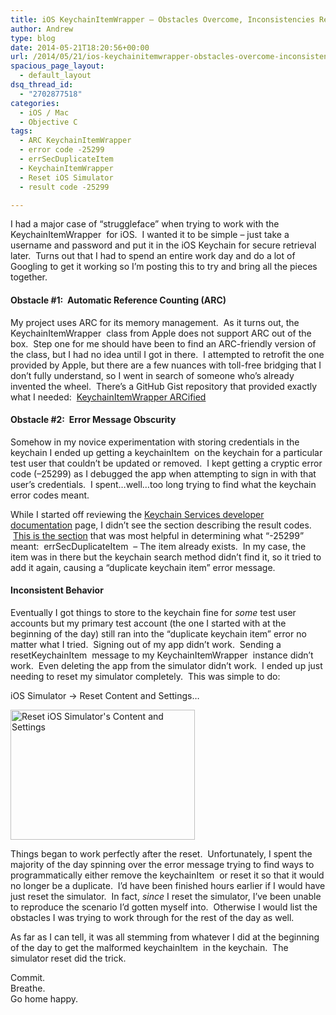 ```yaml
---
title: iOS KeychainItemWrapper – Obstacles Overcome, Inconsistencies Resolved
author: Andrew
type: blog
date: 2014-05-21T18:20:56+00:00
url: /2014/05/21/ios-keychainitemwrapper-obstacles-overcome-inconsistencies-resolved/
spacious_page_layout:
  - default_layout
dsq_thread_id:
  - "2702877518"
categories:
  - iOS / Mac
  - Objective C
tags:
  - ARC KeychainItemWrapper
  - error code -25299
  - errSecDuplicateItem
  - KeychainItemWrapper
  - Reset iOS Simulator
  - result code -25299

---
```

I had a major case of &#8220;struggleface&#8221; when trying to work with the <span class="lang:default decode:true  crayon-inline">KeychainItemWrapper</span>  for iOS.  I wanted it to be simple &#8211; just take a username and password and put it in the iOS Keychain for secure retrieval later.  Turns out that I had to spend an entire work day and do a lot of Googling to get it working so I&#8217;m posting this to try and bring all the pieces together.

#### Obstacle #1:  Automatic Reference Counting (ARC)

My project uses ARC for its memory management.  As it turns out, the <span class="lang:default decode:true  crayon-inline">KeychainItemWrapper</span>  class from Apple does not support ARC out of the box.  Step one for me should have been to find an ARC-friendly version of the class, but I had no idea until I got in there.  I attempted to retrofit the one provided by Apple, but there are a few nuances with toll-free bridging that I don&#8217;t fully understand, so I went in search of someone who&#8217;s already invented the wheel.  There&#8217;s a GitHub Gist repository that provided exactly what I needed:  <a title="KeychainItemWrapper ARCified" href="https://gist.github.com/dhoerl/1170641" target="_blank">KeychainItemWrapper ARCified</a>

#### Obstacle #2:  Error Message Obscurity

Somehow in my novice experimentation with storing credentials in the keychain I ended up getting a <span class="lang:default decode:true  crayon-inline ">keychainItem</span>  on the keychain for a particular test user that couldn&#8217;t be updated or removed.  I kept getting a cryptic error code (–25299) as I debugged the app when attempting to sign in with that user&#8217;s credentials.  I spent&#8230;well&#8230;too long trying to find what the keychain error codes meant.

While I started off reviewing the <a title="Keychain Services Developer Documentation" href="https://developer.apple.com/library/ios/documentation/Security/Reference/keychainservices/Reference/reference.html" target="_blank">Keychain Services developer documentation</a> page, I didn&#8217;t see the section describing the result codes.  <a title="Keychain Services Result Codes Section" href="https://developer.apple.com/library/ios/documentation/Security/Reference/keychainservices/Reference/reference.html#jumpTo_124" target="_blank">This is the section</a> that was most helpful in determining what &#8220;-25299&#8221; meant:  <span class="lang:default decode:true  crayon-inline ">errSecDuplicateItem</span>  &#8211; The item already exists.  In my case, the item was in there but the keychain search method didn&#8217;t find it, so it tried to add it again, causing a &#8220;duplicate keychain item&#8221; error message.

#### Inconsistent Behavior

Eventually I got things to store to the keychain fine for _some_ test user accounts but my primary test account (the one I started with at the beginning of the day) still ran into the &#8220;duplicate keychain item&#8221; error no matter what I tried.  Signing out of my app didn&#8217;t work.  Sending a <span class="lang:default decode:true  crayon-inline ">resetKeychainItem</span>  message to my <span class="lang:default decode:true  crayon-inline ">KeychainItemWrapper</span>  instance didn&#8217;t work.  Even deleting the app from the simulator didn&#8217;t work.  I ended up just needing to reset my simulator completely.  This was simple to do:

iOS Simulator -> Reset Content and Settings&#8230;

[<img class="alignnone wp-image-1051 size-full" src="http://www.andrewcbancroft.com/wp-content/uploads/2014/05/Screen-Shot-2014-05-21-at-12.59.48-PM.png" alt="Reset iOS Simulator's Content and Settings" width="295" height="208" />][1]

Things began to work perfectly after the reset.  Unfortunately, I spent the majority of the day spinning over the error message trying to find ways to programmatically either remove the <span class="lang:default decode:true  crayon-inline ">keychainItem</span>  or reset it so that it would no longer be a duplicate.  I&#8217;d have been finished hours earlier if I would have just reset the simulator.  In fact, _since_ I reset the simulator, I&#8217;ve been unable to reproduce the scenario I&#8217;d gotten myself into.  Otherwise I would list the obstacles I was trying to work through for the rest of the day as well.

As far as I can tell, it was all stemming from whatever I did at the beginning of the day to get the malformed <span class="lang:default decode:true  crayon-inline ">keychainItem</span>  in the keychain.  The simulator reset did the trick.

Commit.  
Breathe.  
Go home happy.

 [1]: http://www.andrewcbancroft.com/wp-content/uploads/2014/05/Screen-Shot-2014-05-21-at-12.59.48-PM.png